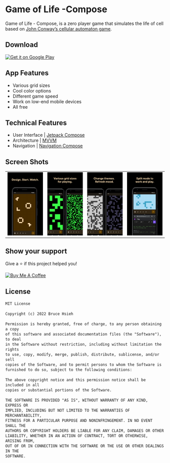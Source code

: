 # Game of Life -Compose

Game of Life - Compose, is a zero player game that simulates the life of cell based on [John Conway’s cellular automaton game](https://en.wikipedia.org/wiki/Conway%27s_Game_of_Life).

## Download

<a href='https://play.google.com/store/apps/details?id=app.bruce.gameoflifecompose&pcampaignid=pcampaignidMKT-Other-global-all-co-prtnr-py-PartBadge-Mar2515-1'>
    <img alt='Get it on Google Play' src='https://play.google.com/intl/en_us/badges/static/images/badges/en_badge_web_generic.png' style="width: 217px !important;"/>
</a>

## App Features

- Various grid sizes
- Cool color options
- Different game speed
- Work on low-end mobile devices
- All free

## Technical Features

- User Interface | [Jetpack Compose](https://developer.android.com/jetpack/compose)
- Architecture | [MVVM](https://learn.microsoft.com/en-us/xamarin/xamarin-forms/enterprise-application-patterns/mvvm)
- Navigation | [Navigation Compose](https://developer.android.com/jetpack/compose/navigation)

## Screen Shots

|                    |                    |                    |                    | 
|--------------------|--------------------|--------------------|--------------------|
| ![](feature-1.png) | ![](feature-2.png) | ![](feature-3.png) | ![](feature-4.png) | 

## Show your support

Give a ⭐️ if this project helped you!

<a href="https://www.buymeacoffee.com/brucehsieh" target="_blank">
    <img src="https://cdn.buymeacoffee.com/buttons/v2/default-yellow.png" alt="Buy Me A Coffee" style="height: 60px !important;width: 217px !important;" >
</a>

## License

```
MIT License

Copyright (c) 2022 Bruce Hsieh

Permission is hereby granted, free of charge, to any person obtaining a copy
of this software and associated documentation files (the "Software"), to deal
in the Software without restriction, including without limitation the rights
to use, copy, modify, merge, publish, distribute, sublicense, and/or sell
copies of the Software, and to permit persons to whom the Software is
furnished to do so, subject to the following conditions:

The above copyright notice and this permission notice shall be included in all
copies or substantial portions of the Software.

THE SOFTWARE IS PROVIDED "AS IS", WITHOUT WARRANTY OF ANY KIND, EXPRESS OR
IMPLIED, INCLUDING BUT NOT LIMITED TO THE WARRANTIES OF MERCHANTABILITY,
FITNESS FOR A PARTICULAR PURPOSE AND NONINFRINGEMENT. IN NO EVENT SHALL THE
AUTHORS OR COPYRIGHT HOLDERS BE LIABLE FOR ANY CLAIM, DAMAGES OR OTHER
LIABILITY, WHETHER IN AN ACTION OF CONTRACT, TORT OR OTHERWISE, ARISING FROM,
OUT OF OR IN CONNECTION WITH THE SOFTWARE OR THE USE OR OTHER DEALINGS IN THE
SOFTWARE.
```
